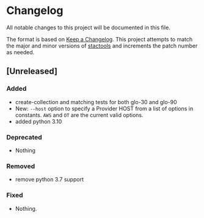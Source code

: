# Changelog

All notable changes to this project will be documented in this file.

The format is based on [Keep a Changelog](https://keepachangelog.com/en/1.0.0/). This project attempts to match the major and minor versions of [stactools](https://github.com/stac-utils/stactools) and increments the patch number as needed.

## [Unreleased]

### Added

- create-collection and matching tests for both glo-30 and glo-90
- New: `--host` option to specify a Provider HOST from a list of options in constants. `AWS` and `OT` are the current valid options.
- added python 3.10

### Deprecated

- Nothing

### Removed

- remove python 3.7 support

### Fixed

- Nothing.


